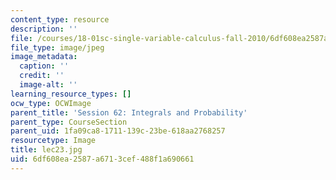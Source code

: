 ```yaml
---
content_type: resource
description: ''
file: /courses/18-01sc-single-variable-calculus-fall-2010/6df608ea2587a6713cef488f1a690661_lec23.jpg
file_type: image/jpeg
image_metadata:
  caption: ''
  credit: ''
  image-alt: ''
learning_resource_types: []
ocw_type: OCWImage
parent_title: 'Session 62: Integrals and Probability'
parent_type: CourseSection
parent_uid: 1fa09ca8-1711-139c-23be-618aa2768257
resourcetype: Image
title: lec23.jpg
uid: 6df608ea-2587-a671-3cef-488f1a690661
---
```

